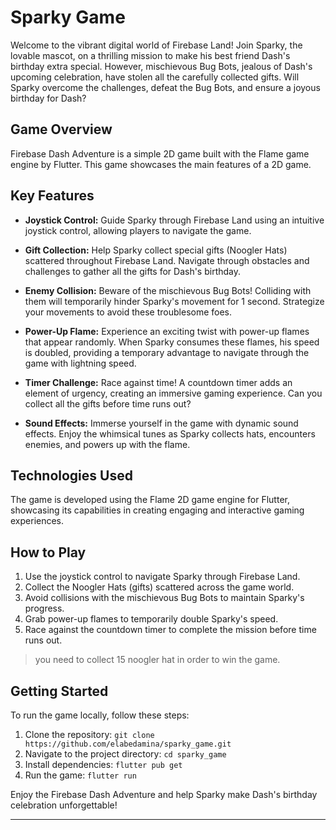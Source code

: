 # Sparky Game

Welcome to the vibrant digital world of Firebase Land! Join Sparky, the lovable mascot, on a thrilling mission to make his best friend Dash's birthday extra special. However, mischievous Bug Bots, jealous of Dash's upcoming celebration, have stolen all the carefully collected gifts. Will Sparky overcome the challenges, defeat the Bug Bots, and ensure a joyous birthday for Dash?

## Game Overview

Firebase Dash Adventure is a simple 2D game built with the Flame game engine by Flutter. This game showcases the main features of a 2D game.

## Key Features

- **Joystick Control:** Guide Sparky through Firebase Land using an intuitive joystick control, allowing players to navigate the game.

- **Gift Collection:** Help Sparky collect special gifts (Noogler Hats) scattered throughout Firebase Land. Navigate through obstacles and challenges to gather all the gifts for Dash's birthday.

- **Enemy Collision:** Beware of the mischievous Bug Bots! Colliding with them will temporarily hinder Sparky's movement for 1 second. Strategize your movements to avoid these troublesome foes.

- **Power-Up Flame:** Experience an exciting twist with power-up flames that appear randomly. When Sparky consumes these flames, his speed is doubled, providing a temporary advantage to navigate through the game with lightning speed.

- **Timer Challenge:** Race against time! A countdown timer adds an element of urgency, creating an immersive gaming experience. Can you collect all the gifts before time runs out?

- **Sound Effects:** Immerse yourself in the game with dynamic sound effects. Enjoy the whimsical tunes as Sparky collects hats, encounters enemies, and powers up with the flame.

## Technologies Used

The game is developed using the Flame 2D game engine for Flutter, showcasing its capabilities in creating engaging and interactive gaming experiences.

## How to Play

1. Use the joystick control to navigate Sparky through Firebase Land.
2. Collect the Noogler Hats (gifts) scattered across the game world.
3. Avoid collisions with the mischievous Bug Bots to maintain Sparky's progress.
4. Grab power-up flames to temporarily double Sparky's speed.
5. Race against the countdown timer to complete the mission before time runs out.

> you need to collect 15 noogler hat in order to win the game.

## Getting Started

To run the game locally, follow these steps:

1. Clone the repository: `git clone https://github.com/elabedamina/sparky_game.git`
2. Navigate to the project directory: `cd sparky_game`
3. Install dependencies: `flutter pub get`
4. Run the game: `flutter run`

Enjoy the Firebase Dash Adventure and help Sparky make Dash's birthday celebration unforgettable!

---
